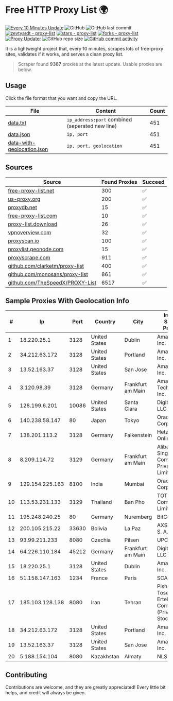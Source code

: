 
# Free HTTP Proxy List 🌍

[![Every 10 Minutes Update](https://github.com/mertguvencli/http-proxy-list/actions/workflows/main.yml/badge.svg?branch=main)](https://github.com/mertguvencli/http-proxy-list/actions/workflows/main.yml)
![GitHub](https://img.shields.io/github/license/mertguvencli/http-proxy-list)
![GitHub last commit](https://img.shields.io/github/last-commit/mertguvencli/http-proxy-list)
[![zevtyardt - proxy-list](https://img.shields.io/static/v1?label=zevtyardt&message=proxy-list&color=blue&logo=github)](https://github.com/zevtyardt/proxy-list "Go to GitHub repo")
[![stars - proxy-list](https://img.shields.io/github/stars/zevtyardt/proxy-list?style=social)](https://github.com/zevtyardt/proxy-list)
[![forks - proxy-list](https://img.shields.io/github/forks/zevtyardt/proxy-list?style=social)](https://github.com/zevtyardt/proxy-list)
[![Proxy Updater](https://github.com/zevtyardt/proxy-list/workflows/Proxy%20Updater/badge.svg)](https://github.com/zevtyardt/proxy-list/actions?query=workflow:"Proxy+Updater")
![GitHub repo size](https://img.shields.io/github/repo-size/zevtyardt/proxy-list)
[![GitHub commit activity](https://img.shields.io/github/commit-activity/m/zevtyardt/proxy-list?logo=commits)](https://github.com/zevtyardt/proxy-list/commits/main)

It is a lightweight project that, every 10 minutes, scrapes lots of free-proxy sites, validates if it works, and serves a clean proxy list.

> Scraper found **9387** proxies at the latest update. Usable proxies are below.

## Usage

Click the file format that you want and copy the URL.

|File|Content|Count|
|----|-------|-----|
|[data.txt](https://raw.githubusercontent.com/mertguvencli/http-proxy-list/main/proxy-list/data.txt)|`ip_address:port` combined (seperated new line)|451|
|[data.json](https://raw.githubusercontent.com/mertguvencli/http-proxy-list/main/proxy-list/data.json)|`ip, port`|451|
|[data-with-geolocation.json](https://raw.githubusercontent.com/mertguvencli/http-proxy-list/main/proxy-list/data-with-geolocation.json)|`ip, port, geolocation`|451|

## Sources

|Source|Found Proxies|Succeed|
|------|-------------|-------|
|[free-proxy-list.net](https://free-proxy-list.net)|300|✅|
|[us-proxy.org](https://www.us-proxy.org)|200|✅|
|[proxydb.net](http://proxydb.net)|15|✅|
|[free-proxy-list.com](https://free-proxy-list.com/?page=&port=&type%5B%5D=http&type%5B%5D=https&up_time=0&search=Search)|10|✅|
|[proxy-list.download](https://www.proxy-list.download/HTTP)|26|✅|
|[vpnoverview.com](https://vpnoverview.com/privacy/anonymous-browsing/free-proxy-servers)|32|✅|
|[proxyscan.io](https://www.proxyscan.io)|100|✅|
|[proxylist.geonode.com](https://proxylist.geonode.com/api/proxy-list?limit=300&page=1&sort_by=lastChecked&sort_type=desc&protocols=http,https)|15|✅|
|[proxyscrape.com](https://api.proxyscrape.com/v2/?request=displayproxies&protocol=http&timeout=10000&country=all&ssl=all&anonymity=all)|911|✅|
|[github.com/clarketm/proxy-list](https://raw.githubusercontent.com/clarketm/proxy-list/master/proxy-list-raw.txt)|400|✅|
|[github.com/monosans/proxy-list](https://raw.githubusercontent.com/monosans/proxy-list/main/proxies/http.txt)|861|✅|
|[github.com/TheSpeedX/PROXY-List](https://raw.githubusercontent.com/TheSpeedX/PROXY-List/master/http.txt)|6517|✅|


## Sample Proxies With Geolocation Info

|#|Ip|Port|Country|City|Internet Service Provider|
|-|--|----|-------|----|-------------------------|
|1|18.220.25.1|3128|United States|Dublin|Amazon.com, Inc.|
|2|34.212.63.172|3128|United States|Portland|Amazon.com, Inc.|
|3|13.52.163.37|3128|United States|San Jose|Amazon.com, Inc.|
|4|3.120.98.39|3128|Germany|Frankfurt am Main|Amazon Technologies Inc.|
|5|128.199.6.201|10086|United States|Santa Clara|DigitalOcean, LLC|
|6|140.238.58.147|80|Japan|Tokyo|Oracle Corporation|
|7|138.201.113.2|3128|Germany|Falkenstein|Hetzner Online GmbH|
|8|8.209.114.72|3129|Germany|Frankfurt am Main|Alibaba.com Singapore E-Commerce Private Limited|
|9|129.154.225.163|8100|India|Mumbai|Oracle Corporation|
|10|113.53.231.133|3129|Thailand|Ban Pho|TOT Public Company Limited|
|11|195.248.240.25|80|Germany|Nuremberg|BitCommand|
|12|200.105.215.22|33630|Bolivia|La Paz|AXS Bolivia S. A.|
|13|93.99.211.233|8080|Czechia|Pilsen|UPC Czech|
|14|64.226.110.184|45212|Germany|Frankfurt am Main|DigitalOcean, LLC|
|15|18.220.25.1|3128|United States|Dublin|Amazon.com, Inc.|
|16|51.158.147.163|1234|France|Paris|SCALEWAY|
|17|185.103.128.138|8080|Iran|Tehran|Pishgaman Toseeh Ertebatat Company (Private Joint Stock)|
|18|34.212.63.172|3128|United States|Portland|Amazon.com, Inc.|
|19|13.52.163.37|3128|United States|San Jose|Amazon.com, Inc.|
|20|5.188.154.104|8080|Kazakhstan|Almaty|NLS|



## Contributing

Contributions are welcome, and they are greatly appreciated! Every
little bit helps, and credit will always be given.

